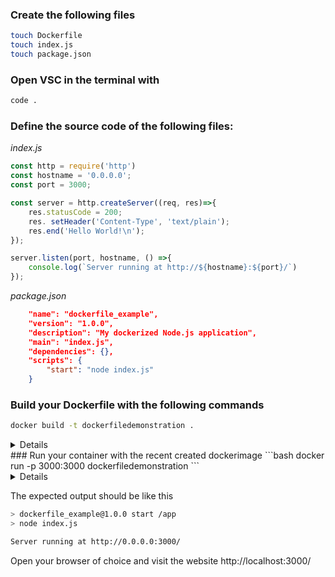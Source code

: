 ### Create the following files
```bash
touch Dockerfile
touch index.js
touch package.json
```

### Open VSC in the terminal with
```bash
code .
```

### Define the source code of the following files:

*index.js*
```javascript
const http = require('http')
const hostname = '0.0.0.0';
const port = 3000;

const server = http.createServer((req, res)=>{
    res.statusCode = 200;
    res. setHeader('Content-Type', 'text/plain');
    res.end('Hello World!\n');
});

server.listen(port, hostname, () =>{
    console.log(`Server running at http://${hostname}:${port}/`)
});
```

*package.json*
```json
    "name": "dockerfile_example",
    "version": "1.0.0",
    "description": "My dockerized Node.js application",
    "main": "index.js",
    "dependencies": {},
    "scripts": {
        "start": "node index.js"
    }
```

### Build your Dockerfile with the following commands
```bash
docker build -t dockerfiledemonstration .
```
<details>
The docker build command builds a docker image based on the dockerfile provided by the command. In our case, the dockerfile is located at our current working directory. So if your pwd is not the one of the save location from your dockerfile, you can adapt it in the command.

The -t tag stand for "tag" and allow us to name your dockerimage. Here, the name is "dockerfiledemonstration", but you can chance it as you like.

To see the created image, you can use the command
	docker image ls
</details>
### Run your container with the recent created dockerimage
```bash
docker run -p 3000:3000 dockerfiledemonstration
```
<details>
As you can remember, we allocated the port 3000 to our node.js server. The map the ports from our docker container to our hosting device, we have to specify this one.
The left side of the mapping stand for the hosting device and the right one for the container side.
Remember: the hosting port can be different from the container port! But as we exposed the port 3000 from our container, this as to be static to reach our node.js server.
</details>

The expected output should be like this
```bash
> dockerfile_example@1.0.0 start /app
> node index.js

Server running at http://0.0.0.0:3000/
```

Open your browser of choice and visit the website http://localhost:3000/